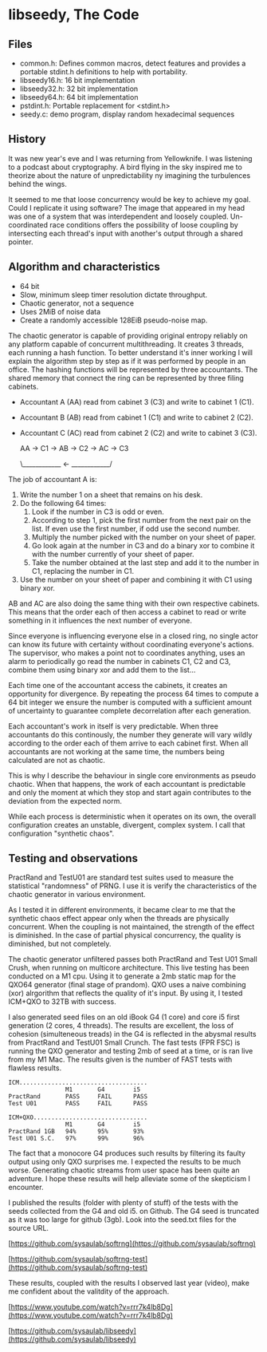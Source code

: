 # libseedy, The Code

## Files

- common.h: Defines common macros, detect features and provides a 
portable stdint.h definitions to help with portability.
- libseedy16.h: 16 bit implementation
- libseedy32.h: 32 bit implementation
- libseedy64.h: 64 bit implementation
- pstdint.h: Portable replacement for <stdint.h>
- seedy.c: demo program, display random hexadecimal sequences

## History

It was new year's eve and I was returning from Yellowknife. I was listening 
to a podcast about cryptography. A bird flying in the sky inspired me to 
theorize about the nature of unpredictability ny imagining the turbulences 
behind the wings.

It seemed to me that loose concurrency would be key to achieve my goal. Could 
I replicate it using software? The image that appeared in my head was one of a 
system that was interdependent and loosely coupled. Un-coordinated race 
conditions offers the possibility of loose coupling by intersecting each 
thread's input with another's output through a shared pointer.

## Algorithm and characteristics

- 64 bit
- Slow, minimum sleep timer resolution dictate throughput.
- Chaotic generator, not a sequence
- Uses 2MiB of noise data
- Create a randomly accessible 128EiB pseudo-noise map.

The chaotic generator is capable of providing original entropy reliably 
on any platform capable of concurrent multithreading. It creates 3 threads, 
each running a hash function. To better understand it's inner working I will 
explain the algorithm step by step as if it was performed by people in an 
office. The hashing functions will be represented by three accountants. The 
shared memory that connect the ring can be represented by three filing cabinets. 

- Accountant A (AA) read from cabinet 3 (C3) and write to cabinet 1 (C1).
- Accountant B (AB) read from cabinet 1 (C1) and write to cabinet 2 (C2).
- Accountant C (AC) read from cabinet 2 (C2) and write to cabinet 3 (C3).

	AA -> C1 -> AB -> C2 -> AC -> C3
  	
	\\____________ <- ____________/

The job of accountant A is:

1. Write the number 1 on a sheet that remains on his desk.
2. Do the following 64 times:
    1. Look if the number in C3 is odd or even.
    2. According to step 1, pick the first number from the next pair on the 
	list. If even use the first number, if odd use the second number.
    3. Multiply the number picked with the number on your sheet of paper.
    4. Go look again at the number in C3 and do a binary xor to combine it 
	with the number currently of your sheet of paper.
    5. Take the number obtained at the last step and add it to the number in 
	C1, replacing the number in C1.
3. Use the number on your sheet of paper and combining it with C1 using 
binary xor.

AB and AC are also doing the same thing with their own respective 
cabinets. This means that the order each of then access a cabinet 
to read or write something in it influences the next number of everyone. 

Since everyone is influencing everyone else in a closed ring, no single 
actor can know its future with certainty without coordinating everyone's 
actions. The supervisor, who makes a point not to coordinates anything, 
uses an alarm to periodically go read the number in cabinets C1, C2 and C3, 
combine them using binary xor and add them to the list...

Each time one of the accountant access the cabinets, it creates an 
opportunity for divergence. By repeating the process 64 times to compute 
a 64 bit integer we ensure the number is computed with a sufficient amount 
of uncertainty to guarantee complete decorrelation after each generation.

Each accountant's work in itself is very predictable. When three 
accountants do this continously, the number they generate will 
vary wildly according to the order each of them arrive to each 
cabinet first. When all accountants are not working at the same 
time, the numbers being calculated are not as chaotic. 

This is why I describe the behaviour in single core environments 
as pseudo chaotic. When that happens, the work of each accountant 
is predictable and only the moment at which they stop and start 
again contributes to the deviation from the expected norm.

While each process is deterministic when it operates on its own, 
the overall configuration creates an unstable, divergent, complex 
system. I call that configuration "synthetic chaos".

## Testing and observations

PractRand and TestU01 are standard test suites used to measure the 
statistical "randomness" of PRNG. I use it is verify the 
characteristics of the chaotic generator in various environment.

As I tested it in different environments, it became clear to me 
that the synthetic chaos effect appear only when the threads are 
physically concurrent. When the coupling is not maintained, the 
strength of the effect is diminished. In the case of partial 
physical concurrency, the quality is diminished, but not completely.

The chaotic generator unfiltered passes both PractRand and Test U01 
Small Crush, when running on multicore architecture. This live 
testing has been conducted on a M1 cpu. Using it to generate a 2mb 
static map for the QXO64 generator (final stage of prandom). QXO 
uses a naive combining (xor) alrgorithm that reflects the quality 
of it's input. By using it, I tested ICM+QXO to 32TB with success.

I also generated seed files on an old iBook G4 (1 core) and core 
i5 first generation (2 cores, 4 threads). The results are excellent, 
the loss of cohesion (simulteneous treads) in the G4 is reflected in 
the abysmal results from PractRand and TestU01 Small Crunch. The fast 
tests (FPR FSC) is running the QXO generator and testing 2mb of seed 
at a time, or is ran live from my M1 Mac. The results given is the 
number of FAST tests with flawless results.

    ICM....................................
                    M1       G4        i5
    PractRand       PASS     FAIL      PASS
    Test U01        PASS     FAIL      PASS
    
    ICM+QXO................................
                    M1       G4        i5
    PractRand 1GB   94%      95%       93%
    Test U01 S.C.   97%      99%       96%

The fact that a monocore G4 produces such results by filtering 
its faulty output using only QXO surprises me. I expected the 
results to be much worse. Generating chaotic streams from user 
space has been quite an adventure. I hope these results will 
help alleviate some of the skepticism I encounter.

I published the results (folder with plenty of stuff) of the tests 
with the seeds collected from the G4 and old i5. on Github. The G4 
seed is truncated as it was too large for github (3gb). Look into 
the seed.txt files for the source URL.

[https://github.com/sysaulab/softrng](https://github.com/sysaulab/softrng)

[https://github.com/sysaulab/softrng-test](https://github.com/sysaulab/softrng-test)

These results, coupled with the results I observed last year (video), 
make me confident about the valitdity of the approach.

[https://www.youtube.com/watch?v=rrr7k4lb8Dg](https://www.youtube.com/watch?v=rrr7k4lb8Dg)

[https://github.com/sysaulab/libseedy](https://github.com/sysaulab/libseedy)
